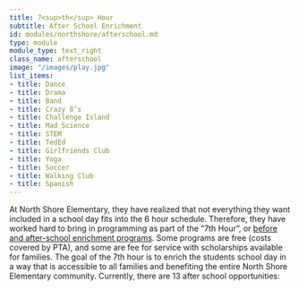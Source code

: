 ```yaml
---
title: 7<sup>th</sup> Hour
subtitle: After School Enrichment
id: modules/northshore/afterschool.md
type: module
module_type: text_right
class_name: afterschool
image: "/images/play.jpg"
list_items:
- title: Dance
- title: Drama
- title: Band
- title: Crazy 8’s
- title: Challenge Island
- title: Mad Science
- title: STEM
- title: TedEd
- title: Girlfriends Club
- title: Yoga
- title: Soccer
- title: Walking Club
- title: Spanish
---
```

At North Shore Elementary, they have realized that not everything they want included in a school day fits into the 6 hour schedule.  Therefore, they have worked hard to bring in programming as part of the “7th Hour”, or [before and after-school enrichment programs](https://www.pcsb.org/domain/8833). Some programs are free (costs covered by PTA), and some are fee for service with scholarships available for families.  The goal of the 7th hour is to enrich the students school day in a way that is accessible to all families and benefiting the entire North Shore Elementary community. Currently, there are 13 after school opportunities: